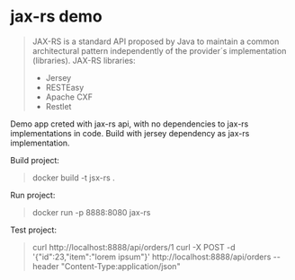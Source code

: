 # jax-rs demo

> JAX-RS  is  a  standard  API proposed by Java to maintain a common architectural pattern independently of the provider´s implementation (libraries). JAX-RS libraries:
> - Jersey
> - RESTEasy
> - Apache CXF
> - Restlet


Demo app creted with jax-rs api, with no dependencies to jax-rs implementations in code. Build with jersey dependency as jax-rs implementation.

Build project:
> docker build -t jsx-rs .

Run project: 
> docker run -p 8888:8080 jax-rs

Test project:
> curl http://localhost:8888/api/orders/1
> curl -X POST -d '{"id":23,"item":"lorem ipsum"}' http://localhost:8888/api/orders --header "Content-Type:application/json"
